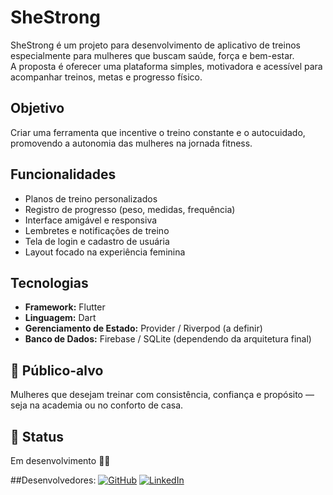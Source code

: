 # SheStrong

SheStrong é um projeto para desenvolvimento de aplicativo de treinos especialmente para mulheres que buscam saúde, força e bem-estar.  
A proposta é oferecer uma plataforma simples, motivadora e acessível para acompanhar treinos, metas e progresso físico.

## Objetivo
Criar uma ferramenta que incentive o treino constante e o autocuidado, promovendo a autonomia das mulheres na jornada fitness.

## Funcionalidades
- Planos de treino personalizados  
- Registro de progresso (peso, medidas, frequência)  
- Interface amigável e responsiva  
- Lembretes e notificações de treino  
- Tela de login e cadastro de usuária  
- Layout focado na experiência feminina  

## Tecnologias
- **Framework:** Flutter  
- **Linguagem:** Dart  
- **Gerenciamento de Estado:** Provider / Riverpod (a definir)  
- **Banco de Dados:** Firebase / SQLite (dependendo da arquitetura final)  

## 💜 Público-alvo
Mulheres que desejam treinar com consistência, confiança e propósito — seja na academia ou no conforto de casa.

## 🚀 Status
Em desenvolvimento 👩‍💻 

##Desenvolvedores:
[![GitHub](https://img.shields.io/badge/GitHub-%2312100E.svg?logo=github&logoColor=white)](https://github.com/seuusuario)
[![LinkedIn](https://img.shields.io/badge/LinkedIn-%230077B5.svg?logo=linkedin&logoColor=white)](https://linkedin.com/in/seulinkedin)

